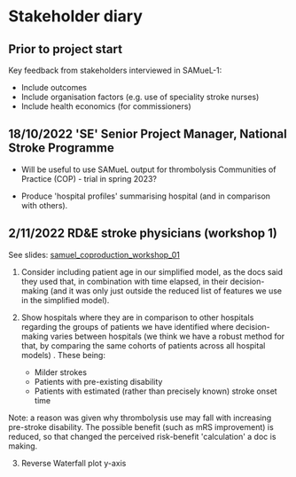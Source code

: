 # Stakeholder diary

## Prior to project start

Key feedback from stakeholders interviewed in SAMueL-1:

* Include outcomes
* Include organisation factors (e.g. use of speciality stroke nurses)
* Include health economics (for commissioners)

## 18/10/2022 'SE' Senior Project Manager, National Stroke Programme

* Will be useful to use SAMueL output for thrombolysis Communities of Practice (COP) - trial in spring 2023?

* Produce 'hospital profiles' summarising hospital (and in comparison with others).

## 2/11/2022 RD&E stroke physicians (workshop 1)

See slides: [samuel_coproduction_workshop_01](https://github.com/samuel-book/samuel-2-reference/blob/main/stakeholder_meetings/samuel_coproduction_workshop_01.pdf)

1. Consider including patient age in our simplified model, as the docs said they used that, in combination with time elapsed, in their decision-making (and it was only just outside the reduced list of features we use in the simplified model). 

2. Show hospitals where they are in comparison to other hospitals regarding the groups of patients we have identified where decision-making varies between hospitals (we think we have a robust method for that, by comparing the same cohorts of patients across all hospital models) . These being:	

	* Milder strokes
	* Patients with pre-existing disability
	* Patients with estimated (rather than precisely known) stroke onset time

Note: a reason was given why thrombolysis use may fall with increasing pre-stroke disability. The possible benefit (such as mRS improvement) is reduced, so that changed the perceived risk-benefit 'calculation' a doc is making.

3. Reverse Waterfall plot y-axis
